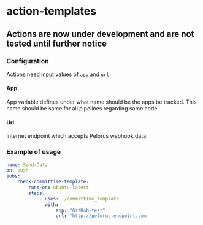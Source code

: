 # action-templates

## Actions are now under development and are not tested until further notice

### Configuration
Actions need input values of `app` and `url`

#### App
App variable defines under what name should be the apps be tracked. This name should be same for all pipelines regarding same code.

#### Url
Internet endpoint which accepts Pelorus webhook data.

### Example of usage

```yaml
name: Send-Data
on: push
jobs:
    check-committime-template:
        runs-on: ubuntu-latest
        steps:
            - uses: ./committime_template 
              with: 
                  app: "GitHub-test"
                  url: "http://pelorus.endpoint.com

```
